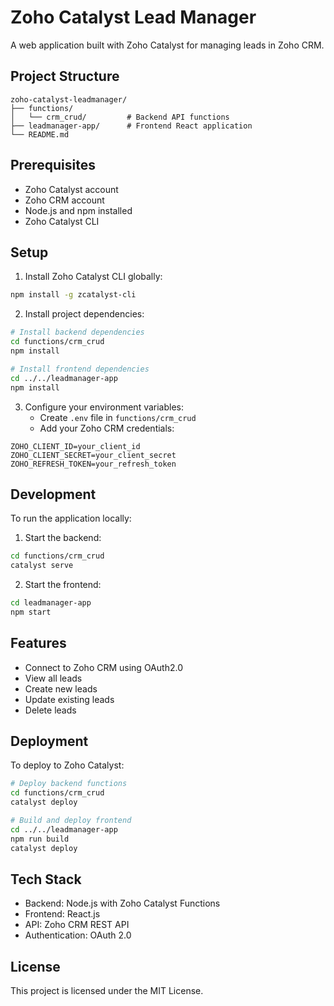 # Zoho Catalyst Lead Manager

A web application built with Zoho Catalyst for managing leads in Zoho CRM.

## Project Structure

```
zoho-catalyst-leadmanager/
├── functions/
│   └── crm_crud/         # Backend API functions
├── leadmanager-app/      # Frontend React application
└── README.md
```

## Prerequisites

- Zoho Catalyst account
- Zoho CRM account
- Node.js and npm installed
- Zoho Catalyst CLI

## Setup

1. Install Zoho Catalyst CLI globally:
```bash
npm install -g zcatalyst-cli
```

2. Install project dependencies:
```bash
# Install backend dependencies
cd functions/crm_crud
npm install

# Install frontend dependencies
cd ../../leadmanager-app
npm install
```

3. Configure your environment variables:
   - Create `.env` file in `functions/crm_crud`
   - Add your Zoho CRM credentials:
```env
ZOHO_CLIENT_ID=your_client_id
ZOHO_CLIENT_SECRET=your_client_secret
ZOHO_REFRESH_TOKEN=your_refresh_token
```

## Development

To run the application locally:

1. Start the backend:
```bash
cd functions/crm_crud
catalyst serve
```

2. Start the frontend:
```bash
cd leadmanager-app
npm start
```

## Features

- Connect to Zoho CRM using OAuth2.0
- View all leads
- Create new leads
- Update existing leads
- Delete leads

## Deployment

To deploy to Zoho Catalyst:

```bash
# Deploy backend functions
cd functions/crm_crud
catalyst deploy

# Build and deploy frontend
cd ../../leadmanager-app
npm run build
catalyst deploy
```

## Tech Stack

- Backend: Node.js with Zoho Catalyst Functions
- Frontend: React.js
- API: Zoho CRM REST API
- Authentication: OAuth 2.0

## License

This project is licensed under the MIT License. 